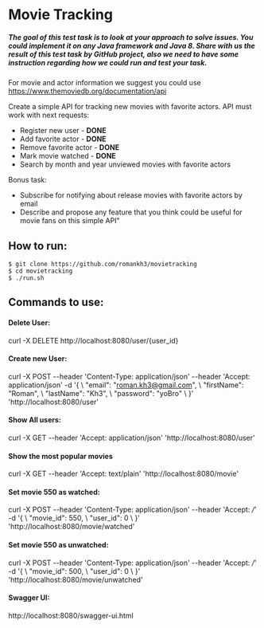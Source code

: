# Movie Tracking

##### The goal of this test task is to  look at your approach to solve issues. You could implement it on any Java framework and Java 8. Share with us the result of this test task by GitHub project, also we need to have some instruction regarding how we could run and test your task. 


For movie and actor information we suggest you could use https://www.themoviedb.org/documentation/api 


Create a simple API for tracking new movies with favorite actors. API must work with next requests:
* Register new user - <b>DONE</b>
* Add favorite actor - <b>DONE</b>
* Remove favorite actor - <b>DONE</b>
* Mark movie watched - <b>DONE</b>
* Search by month and year unviewed movies with favorite actors


Bonus task:

* Subscribe for notifying about release movies with favorite actors by email 
* Describe and propose any feature that you think could be useful for movie fans on this simple API"

## How to run:
```$xslt
$ git clone https://github.com/romankh3/movietracking
$ cd movietracking
$ ./run.sh
```

## Commands to use:

#### Delete User:
curl -X DELETE http://localhost:8080/user/{user_id}

#### Create new User:
curl -X POST --header 'Content-Type: application/json' --header 'Accept: application/json' -d '{ \ 
   "email": "roman.kh3@gmail.com", \ 
   "firstName": "Roman", \ 
   "lastName": "Kh3", \ 
   "password": "yoBro" \ 
 }' 'http://localhost:8080/user'

#### Show All users:
curl -X GET --header 'Accept: application/json' 'http://localhost:8080/user'

#### Show the most popular movies
curl -X GET --header 'Accept: text/plain' 'http://localhost:8080/movie'

#### Set movie 550 as watched:
curl -X POST --header 'Content-Type: application/json' --header 'Accept: */*' -d '{ \ 
   "movie_id": 550, \ 
   "user_id": 0 \ 
 }' 'http://localhost:8080/movie/watched'
 
#### Set movie 550 as unwatched:
curl -X POST --header 'Content-Type: application/json' --header 'Accept: */*' -d '{ \ 
   "movie_id": 500, \ 
   "user_id": 0 \ 
 }' 'http://localhost:8080/movie/unwatched'

#### Swagger UI:
http://localhost:8080/swagger-ui.html